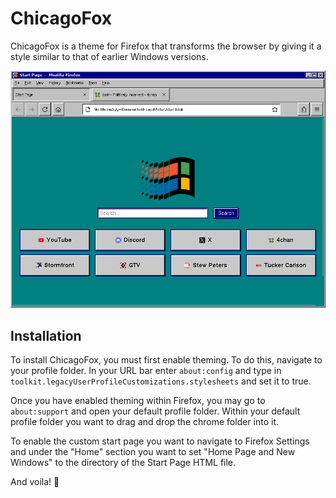 # ChicagoFox

ChicagoFox is a theme for Firefox that transforms the browser by giving it a style similar to that of earlier Windows versions.

![alt text](https://github.com/quinlanfab/ChicagoFox/blob/main/ChicagoFox.png?raw=true)
## Installation 

To install ChicagoFox, you must first enable theming. To do this, navigate to your profile folder. In your URL bar enter ```about:config``` and type in ```toolkit.legacyUserProfileCustomizations.stylesheets``` and set it to true.

Once you have enabled theming within Firefox, you may go to ```about:support``` and open your default profile folder. Within your default profile folder you want to drag and drop the chrome folder into it.

To enable the custom start page you want to navigate to Firefox Settings and under the "Home" section you want to set "Home Page and New Windows" to the directory of the Start Page HTML file.

And voila! 🥳
